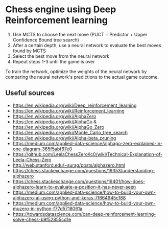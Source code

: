 # Chess engine using Deep Reinforcement learning

1. Use MCTS to choose the next move (PUCT = Predictor + Upper Confidence Bound tree search)
2. After a certain depth, use a neural network to evaluate the best moves found by MCTS
3. Select the best move from the neural network
4. Repeat steps 1-3 until the game is over

To train the network, optimize the weights of the neural network by comparing the neural network's predictions to the actual game outcome.

## Useful sources

* https://en.wikipedia.org/wiki/Deep_reinforcement_learning
* https://en.wikipedia.org/wiki/Reinforcement_learning
* https://en.wikipedia.org/wiki/AlphaZero
* https://en.wikipedia.org/wiki/AlphaGo & https://en.wikipedia.org/wiki/AlphaGo_Zero
* https://en.wikipedia.org/wiki/Monte_Carlo_tree_search
* https://en.wikipedia.org/wiki/Alpha-beta_pruning
* https://medium.com/applied-data-science/alphago-zero-explained-in-one-diagram-365f5abf67e0
* https://github.com/LeelaChessZero/lc0/wiki/Technical-Explanation-of-Leela-Chess-Zero
* http://web.stanford.edu/~surag/posts/alphazero.html
* https://chess.stackexchange.com/questions/19353/understanding-alphazero
* https://chess.stackexchange.com/questions/19401/how-does-alphazero-learn-to-evaluate-a-position-it-has-never-seen
* https://medium.com/applied-data-science/how-to-build-your-own-alphazero-ai-using-python-and-keras-7f664945c188
* https://medium.com/applied-data-science/how-to-build-your-own-muzero-in-python-f77d5718061a
* https://towardsdatascience.com/can-deep-reinforcement-learning-solve-chess-b9f52855cd1e

